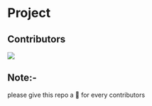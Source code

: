 # Project

## Contributors
<a href = "https://github.com/Sudhanshu-Ambastha/Project/contributors">
  <img src = "https://contrib.rocks/image?repo=Sudhanshu-Ambastha/Project"/>
</a>

## Note:-
please give this repo a 🌟 for every contributors
